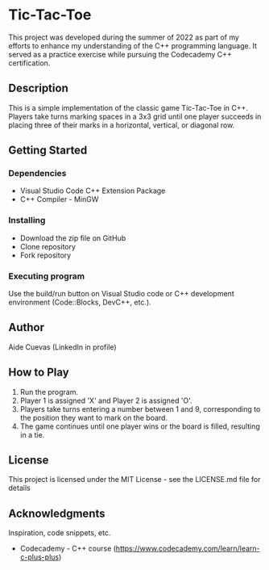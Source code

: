 # Tic-Tac-Toe

This project was developed during the summer of 2022 as part of my efforts to enhance my understanding of the C++ programming language. It served as a practice exercise while pursuing the Codecademy C++ certification.
## Description 
 
This is a simple implementation of the classic game Tic-Tac-Toe in C++. Players take turns marking spaces in a 3x3 grid until one player succeeds in placing three of their marks in a horizontal, vertical, or diagonal row.

## Getting Started

### Dependencies

* Visual Studio Code C++ Extension Package
* C++ Compiler - MinGW

### Installing

* Download the zip file on GitHub
* Clone repository
* Fork repository

### Executing program

Use the build/run button on Visual Studio code or C++ development environment (Code::Blocks, DevC++, etc.).

## Author

Aide Cuevas (LinkedIn in profile)

## How to Play
1. Run the program.
2. Player 1 is assigned 'X' and Player 2 is assigned 'O'.
3. Players take turns entering a number between 1 and 9, corresponding to the position they want to mark on the board.
4. The game continues until one player wins or the board is filled, resulting in a tie.

## License

This project is licensed under the MIT License - see the LICENSE.md file for details

## Acknowledgments 

Inspiration, code snippets, etc.
* Codecademy - C++ course (https://www.codecademy.com/learn/learn-c-plus-plus)
